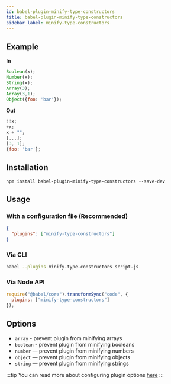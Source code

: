 ```yaml
---
id: babel-plugin-minify-type-constructors
title: babel-plugin-minify-type-constructors
sidebar_label: minify-type-constructors
---
```


## Example

**In**

```js title="JavaScript"
Boolean(x);
Number(x);
String(x);
Array(3);
Array(3,1);
Object({foo: 'bar'});
```

**Out**

```js title="JavaScript"
!!x;
+x;
x + "";
[,,,];
[3, 1];
{foo: 'bar'};
```

## Installation

```shell npm2yarn
npm install babel-plugin-minify-type-constructors --save-dev
```

## Usage

### With a configuration file (Recommended)

```json title="babel.config.json"
{
  "plugins": ["minify-type-constructors"]
}
```

### Via CLI

```sh title="Shell"
babel --plugins minify-type-constructors script.js
```

### Via Node API

```js title="JavaScript"
require("@babel/core").transformSync("code", {
  plugins: ["minify-type-constructors"]
});
```

## Options

+ `array` - prevent plugin from minifying arrays
+ `boolean` - prevent plugin from minifying booleans
+ `number` — prevent plugin from minifying numbers
+ `object` — prevent plugin from minifying objects
+ `string` — prevent plugin from minifying strings

:::tip
You can read more about configuring plugin options [here](https://babeljs.io/docs/en/plugins#plugin-options)
:::
